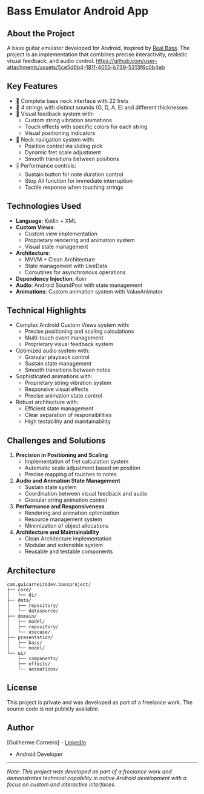 # Bass Emulator Android App
## About the Project
A bass guitar emulator developed for Android, inspired by [Real Bass](https://play.google.com/store/apps/details?id=br.com.rodrigokolb.realbass). The project is an implementation that combines precise interactivity, realistic visual feedback, and audio control.
https://github.com/user-attachments/assets/5ce5d6b4-181f-4055-b739-5313f6c0b4eb
## Key Features
- 🎸 Complete bass neck interface with 22 frets
- 🎵 4 strings with distinct sounds (G, D, A, E) and different thicknesses
- 🎯 Visual feedback system with:
  - Custom string vibration animations
  - Touch effects with specific colors for each string
  - Visual positioning indicators
- 🔄 Neck navigation system with:
  - Position control via sliding pick
  - Dynamic fret scale adjustment
  - Smooth transitions between positions
- 🎚️ Performance controls:
  - Sustain button for note duration control
  - Stop All function for immediate interruption
  - Tactile response when touching strings
## Technologies Used
- **Language**: Kotlin + XML
- **Custom Views**: 
  - Custom view implementation
  - Proprietary rendering and animation system
  - Visual state management
- **Architecture**: 
  - MVVM + Clean Architecture
  - State management with LiveData
  - Coroutines for asynchronous operations
- **Dependency Injection**: Koin
- **Audio**: Android SoundPool with state management
- **Animations**: Custom animation system with ValueAnimator
## Technical Highlights
- Complex Android Custom Views system with:
  - Precise positioning and scaling calculations
  - Multi-touch event management
  - Proprietary visual feedback system
- Optimized audio system with:
  - Granular playback control
  - Sustain state management
  - Smooth transitions between notes
- Sophisticated animations with:
  - Proprietary string vibration system
  - Responsive visual effects
  - Precise animation state control
- Robust architecture with:
  - Efficient state management
  - Clear separation of responsibilities
  - High testability and maintainability
## Challenges and Solutions
1. **Precision in Positioning and Scaling**
   - Implementation of fret calculation system
   - Automatic scale adjustment based on position
   - Precise mapping of touches to notes
2. **Audio and Animation State Management**
   - Sustain state system
   - Coordination between visual feedback and audio
   - Granular string animation control
3. **Performance and Responsiveness**
   - Rendering and animation optimization
   - Resource management system
   - Minimization of object allocations
4. **Architecture and Maintainability**
   - Clean Architecture implementation
   - Modular and extensible system
   - Reusable and testable components
## Architecture
```plaintext
com.guicarneirodev.bassproject/
├── core/
│   └── di/
├── data/
│   ├── repository/
│   └── datasource/
├── domain/
│   ├── model/
│   ├── repository/
│   └── usecase/
├── presentation/
│   ├── bass/
│   └── model/
└── ui/
    ├── components/
    ├── effects/
    └── animations/
```
## License
This project is private and was developed as part of a freelance work. The source code is not publicly available.
## Author
[Guilherme Carneiro] - [LinkedIn](https://www.linkedin.com/in/guicarneiro1/)
- Android Developer
---
*Note: This project was developed as part of a freelance work and demonstrates technical capability in native Android development with a focus on custom and interactive interfaces.*
